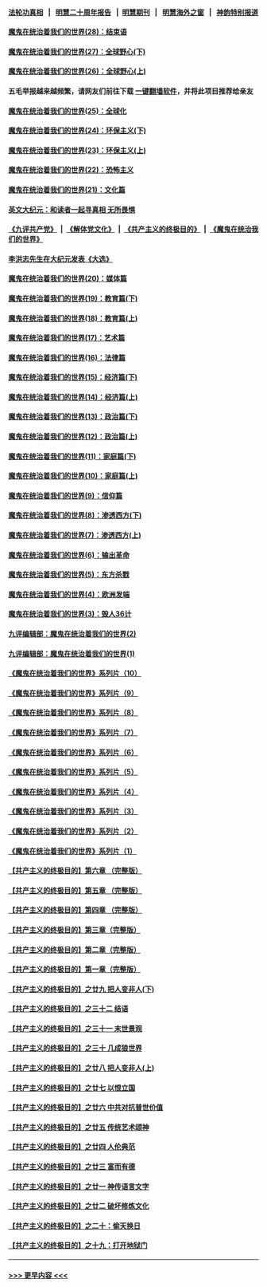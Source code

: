 #### [法轮功真相](https://github.com/gfw-breaker/truth/blob/master/README.md?t=0) &nbsp;&nbsp;|&nbsp;&nbsp; [明慧二十周年报告](https://github.com/gfw-breaker/mh-reports/blob/master/README.md?t=0) &nbsp;&nbsp;|&nbsp;&nbsp;[明慧期刊](https://github.com/gfw-breaker/mh-qikan) &nbsp;&nbsp;|&nbsp;&nbsp; [明慧海外之窗](https://github.com/gfw-breaker/mh-news/blob/master/README.md?t=0) &nbsp;&nbsp;|&nbsp;&nbsp; [神韵特别报道](https://github.com/gfw-breaker/mh-news/blob/master/shenyun.md?t=0)
#### [魔鬼在统治着我们的世界(28)：结束语](../pages/nsc422/n10936246.md?t=07022201) 
#### [魔鬼在统治着我们的世界(27)：全球野心(下)](../pages/nsc422/n10928319.md?t=07022201) 
#### [魔鬼在统治着我们的世界(26)：全球野心(上)](../pages/nsc422/n10900318.md?t=07022201) 
#### 五毛举报越来越频繁，请网友们前往下载 [一键翻墙软件](https://github.com/gfw-breaker/ssr-accounts)，并将此项目推荐给亲友
#### [魔鬼在统治着我们的世界(25)：全球化](../pages/nsc422/n10788205.md?t=07022201) 
#### [魔鬼在统治着我们的世界(24)：环保主义(下)](../pages/nsc422/n10695307.md?t=07022201) 
#### [魔鬼在统治着我们的世界(23)：环保主义(上)](../pages/nsc422/n10688613.md?t=07022201) 
#### [魔鬼在统治着我们的世界(22)：恐怖主义](../pages/nsc422/n10614727.md?t=07022201) 
#### [魔鬼在统治着我们的世界(21)：文化篇](../pages/nsc422/n10597706.md?t=07022201) 
#### [英文大纪元：和读者一起寻真相 无所畏惧](../pages/nsc422/n12542027.md?t=07022201) 
#### [《九评共产党》](https://github.com/begood0513/9ping.md/blob/master/README.md) &nbsp;|&nbsp; [《解体党文化》](../../../../jtdwh.md/blob/master/README.md)  &nbsp;|&nbsp; [《共产主义的终极目的》](../../../../gczydzjmd.md/blob/master/README.md) &nbsp;|&nbsp; [《魔鬼在统治我们的世界》](../../../../mgztzwmdsj.md/blob/master/README.md) 
#### [李洪志先生在大纪元发表《大选》](../pages/nsc422/n12534746.md?t=07022201) 
#### [魔鬼在统治着我们的世界(20)：媒体篇](../pages/nsc422/n10586579.md?t=07022201) 
#### [魔鬼在统治着我们的世界(19)：教育篇(下)](../pages/nsc422/n10564808.md?t=07022201) 
#### [魔鬼在统治着我们的世界(18)：教育篇(上)](../pages/nsc422/n10526970.md?t=07022201) 
#### [魔鬼在统治着我们的世界(17)：艺术篇](../pages/nsc422/n10499093.md?t=07022201) 
#### [魔鬼在统治着我们的世界(16)：法律篇](../pages/nsc422/n10485969.md?t=07022201) 
#### [魔鬼在统治着我们的世界(15)：经济篇(下)](../pages/nsc422/n10469975.md?t=07022201) 
#### [魔鬼在统治着我们的世界(14)：经济篇(上)](../pages/nsc422/n10457370.md?t=07022201) 
#### [魔鬼在统治着我们的世界(13)：政治篇(下)](../pages/nsc422/n10448270.md?t=07022201) 
#### [魔鬼在统治着我们的世界(12)：政治篇(上)](../pages/nsc422/n10444576.md?t=07022201) 
#### [魔鬼在统治着我们的世界(11)：家庭篇(下)](../pages/nsc422/n10440961.md?t=07022201) 
#### [魔鬼在统治着我们的世界(10)：家庭篇(上)](../pages/nsc422/n10435448.md?t=07022201) 
#### [魔鬼在统治着我们的世界(9)：信仰篇](../pages/nsc422/n10432159.md?t=07022201) 
#### [魔鬼在统治着我们的世界(8)：渗透西方(下)](../pages/nsc422/n10429603.md?t=07022201) 
#### [魔鬼在统治着我们的世界(7)：渗透西方(上)](../pages/nsc422/n10426013.md?t=07022201) 
#### [魔鬼在统治着我们的世界(6)：输出革命](../pages/nsc422/n10421536.md?t=07022201) 
#### [魔鬼在统治着我们的世界(5)：东方杀戮](../pages/nsc422/n10417707.md?t=07022201) 
#### [魔鬼在统治着我们的世界(4)：欧洲发端](../pages/nsc422/n10414890.md?t=07022201) 
#### [魔鬼在统治着我们的世界(3)：毁人36计](../pages/nsc422/n10411583.md?t=07022201) 
#### [九评编辑部：魔鬼在统治着我们的世界(2)](../pages/nsc422/n10410036.md?t=07022201) 
#### [九评编辑部：魔鬼在统治着我们的世界(1)](../pages/nsc422/n10406825.md?t=07022201) 
#### [《魔鬼在统治着我们的世界》系列片（10）](../pages/nsc422/n12292670.md?t=07022201) 
#### [《魔鬼在统治着我们的世界》系列片（9）](../pages/nsc422/n12290859.md?t=07022201) 
#### [《魔鬼在统治着我们的世界》系列片（8）](../pages/nsc422/n12287445.md?t=07022201) 
#### [《魔鬼在统治着我们的世界》系列片（7）](../pages/nsc422/n12283425.md?t=07022201) 
#### [《魔鬼在统治着我们的世界》系列片（6）](../pages/nsc422/n12282314.md?t=07022201) 
#### [《魔鬼在统治着我们的世界》系列片（5）](../pages/nsc422/n12281419.md?t=07022201) 
#### [《魔鬼在统治着我们的世界》系列片（4）](../pages/nsc422/n12274024.md?t=07022201) 
#### [《魔鬼在统治着我们的世界》系列片（3）](../pages/nsc422/n12271322.md?t=07022201) 
#### [《魔鬼在统治着我们的世界》系列片（2）](../pages/nsc422/n12269049.md?t=07022201) 
#### [《魔鬼在统治着我们的世界》系列片（1）](../pages/nsc422/n12267575.md?t=07022201) 
#### [【共产主义的终极目的】第六章 （完整版）](../pages/nsc422/n11428913.md?t=07022201) 
#### [【共产主义的终极目的】第五章 （完整版）](../pages/nsc422/n11428912.md?t=07022201) 
#### [【共产主义的终极目的】第四章 （完整版）](../pages/nsc422/n11428907.md?t=07022201) 
#### [【共产主义的终极目的】第三章（完整版）](../pages/nsc422/n11428848.md?t=07022201) 
#### [【共产主义的终极目的】第二章（完整版）](../pages/nsc422/n11428831.md?t=07022201) 
#### [【共产主义的终极目的】第一章（完整版）](../pages/nsc422/n11417651.md?t=07022201) 
#### [【共产主义的终极目的】之廿九 把人变非人(下)](../pages/nsc422/n11344140.md?t=07022201) 
#### [【共产主义的终极目的】之三十二 结语](../pages/nsc422/n11360535.md?t=07022201) 
#### [【共产主义的终极目的】之三十一 末世景观](../pages/nsc422/n11351129.md?t=07022201) 
#### [【共产主义的终极目的】之三十 几成狼世界](../pages/nsc422/n11348280.md?t=07022201) 
#### [【共产主义的终极目的】之廿八 把人变非人(上)](../pages/nsc422/n11340492.md?t=07022201) 
#### [【共产主义的终极目的】之廿七 以恨立国](../pages/nsc422/n11336944.md?t=07022201) 
#### [【共产主义的终极目的】之廿六 中共对抗普世价值](../pages/nsc422/n11324785.md?t=07022201) 
#### [【共产主义的终极目的】之廿五 传统艺术颂神](../pages/nsc422/n11296396.md?t=07022201) 
#### [【共产主义的终极目的】之廿四 人伦典范](../pages/nsc422/n11296397.md?t=07022201) 
#### [【共产主义的终极目的】之廿三 富而有德](../pages/nsc422/n11283598.md?t=07022201) 
#### [【共产主义的终极目的】之廿一 神传语言文字](../pages/nsc422/n11263265.md?t=07022201) 
#### [【共产主义的终极目的】之廿二 破坏修炼文化](../pages/nsc422/n11245728.md?t=07022201) 
#### [【共产主义的终极目的】之二十：偷天换日](../pages/nsc422/n11238846.md?t=07022201) 
#### [【共产主义的终极目的】之十九：打开地狱门](../pages/nsc422/n11206376.md?t=07022201) 

----
#### [ >>> 更早内容 <<< ](../indexes/nsc422-earlier.md)
